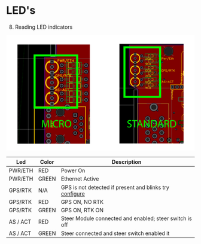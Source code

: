 # LED's

8. Reading LED indicators

![image](img/reading-leds.png)


|Led     | Color |  Description  |
|--------|-------|---------------|
|PWR/ETH | RED   | Power On      |
|PWR/ETH | GREEN |Ethernet Active|
|GPS/RTK | N/A   | GPS is not detected if present and blinks try [configure](https://github.com/AgHardware/Boards/wiki/configuring-the-zed-f9p) |
|GPS/RTK | RED   | GPS ON, NO RTK |
|GPS/RTK | GREEN | GPS ON, RTK ON |
|AS / ACT| RED   | Steer Module connected and enabled; steer switch is off |
|AS / ACT| GREEN | Steer connected and steer switch enabled it |
